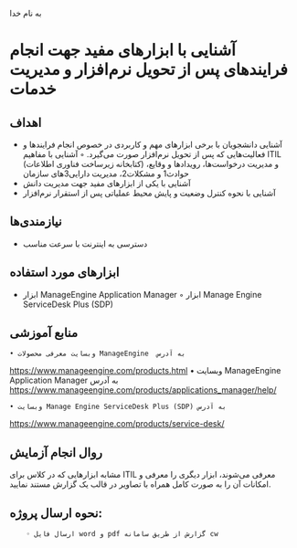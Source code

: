 به نام خدا

# آشنایی با ابزارهای مفید جهت انجام فرایندهای پس از تحویل نرم‌افزار و مدیریت خدمات

## اهداف 
- آشنایی دانشجویان با برخی ابزارهای مهم و کاربردی در خصوص انجام فرایندها و فعالیت‌هایی که پس از تحویل نرم‌افزار صورت می‌گیرد.
        ◦ آشنایی با مفاهیم ITIL (کتابخانه زیرساخت فناوری اطلاعات) و مدیریت درخواست‌ها، رویدادها و وقایع، حوادث1 و مشکلات2، مدیریت دارایی‌3های سازمان
- آشنایی با یکی از ابزارهای مفید جهت مدیریت دانش
- آشنایی با نحوه کنترل وضعیت و پایش محیط عملیاتی پس از استقرار نرم‌افزار

## نیازمندی‌ها
- دسترسی به اینترنت با سرعت مناسب

## ابزارهای مورد استفاده
- ابزار ManageEngine Application Manager 
        ◦ ابزار Manage Engine ServiceDesk Plus (SDP)

## منابع آموزشی
    • وبسایت معرفی محصولات ManageEngine  به آدرس
https://www.manageengine.com/products.html
    • وبسایت ManageEngine Application Manager به آدرس 
https://www.manageengine.com/products/applications_manager/help/

    • وبسایت Manage Engine ServiceDesk Plus (SDP) به آدرس
https://www.manageengine.com/products/service-desk/
## روال انجام آزمایش
مشابه ابزارهایی که در کلاس برای ITIL معرفی می‌شوند، ابزار دیگری را معرفی و امکانات آن را به صورت کامل همراه با تصاویر در قالب یک گزارش مستند نمایید.

## نحوه ارسال پروژه:
        ◦ ارسال فایل word و pdf گزارش از طریق سامانه cw
